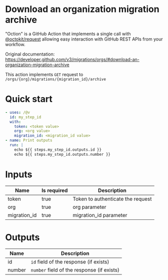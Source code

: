 # Download an organization migration archive

"Oction" is a GitHub Action that implements a single call with 
[@octokit/request](https://www.npmjs.com/package/@octokit/request)
allowing easy interaction with GitHub REST APIs from your workflow.

Original documentation: https://developer.github.com/v3/migrations/orgs/#download-an-organization-migration-archive

This action implements `GET` request to `/orgs/{org}/migrations/{migration_id}/archive`


# Quick start

```yaml
- uses: /@v
  id: my_step_id
  with:
    token: <token value>
    org: <org value>
    migration_id: <migration_id value>
- name: Print outputs
  run: |
    echo ${{ steps.my_step_id.outputs.id }}
    echo ${{ steps.my_step_id.outputs.number }}
```


# Inputs

| Name | Is required | Description |
|---|---|---|
|token|true|Token to authenticate the request
|org|true|org parameter
|migration_id|true|migration_id parameter

# Outputs

| Name | Description |
|---|---|
|id|`id` field of the response (if exists)|
|number|`number` field of the response (if exists)|

